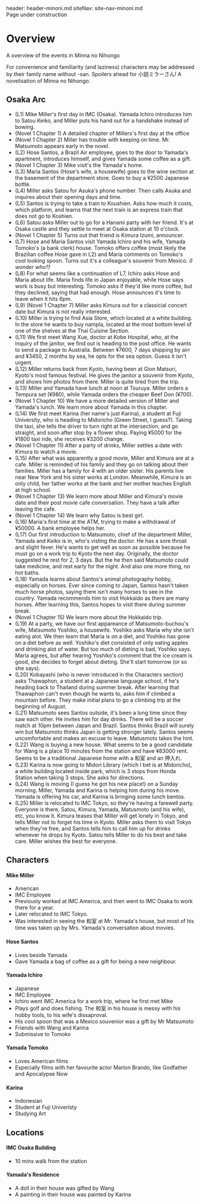 <frontmatter>
  header: header-minoni.md
  siteNav: site-nav-minoni.md
</frontmatter>

<br>

<box type="info" light>
    Page under construction
</box>

# Overview

A overview of the events in Minna no Nihongo

<box type="warning" light>
    For convenience and familiarity (and laziness) characters may be addressed by their family name without -san.
</box>

<box type="important" light>
    Spoilers ahead for 小説ミラーさん! A novelisation of Minna no Nihongo.
</box>

## Osaka Arc

* (L1) Mike Miller's first day in IMC (Osaka). Yamada Ichiro introduces him to Satou Keiko, and Miller puts his hand out for a handshake instead of bowing. 
* (Novel 1 Chapter 1) A detailed chapter of Millers's first day at the office
* (Novel 1 Chapter 2) Miller has trouble with keeping on time. Mr. Matsumoto appears early in the novel.
* (L2) Hose Santos, a Brazil Air employee, goes to the door to Yamada's apartment, introduces himself, and gives Yamada some coffee as a gift.
* (Novel 1 Chapter 3) Mike visit's the Yamada's home.
* (L3) Maria Santos (Hose's wife, a housewife) goes to the wine section at the basement of the department store. Goes to buy a <popover effect="scale" content="SGD31.63" placement="top" trigger="hover">¥2500</popover> Japanese bottle.
* (L4) Miller asks Satou for <popover effect="scale" content="A restaurant" placement="top" trigger="hover">Asuka's</popover> <popover effect="scale" content="5275-2725" placement="top" trigger="hover">phone number</popover>. Then calls Asuka and inquires about their opening days and time. 
* (L5) Santos is trying to take a train to Koushien. Asks how much it costs, which platform, and learns that the next train is an express train that does not go to Koshien.
* (L6) Satou asks Miller out to go for a Hanami party with her friend. It's at Osaka castle and they settle to meet at Osaka station at 10 o'clock.
* (Novel 1 Chapter 5) Turns out that friend is Kimura Izumi, announcer.
* (L7) Hose and Maria Santos visit Yamada Ichiro and his wife, Yamada Tomoko's (a bank clerk) house. Tomoko offers coffee (most likely the Brazilian coffee Hose gave in L2) and Maria comments on Tomoko's cool looking spoon. Turns out it's a colleague's souvenir from Mexico. *(I wonder who?)*
* (L8) For what seems like a continuation of L7, Ichiro asks Hose and Maria about life. Maria finds life in Japan enjoyable, while Hose says work is busy but interesting. Tomoko asks if they'd like more coffee, but they declined, saying that had enough. Hose announces it's time to leave when it hits 6pm.
* (L9) (Novel 1 Chapter 7) Miller asks Kimura out for a classicial concert date but Kimura is not really interested.
* (L10) Miller is trying to find Asia Store, which located at a white building. In the store he wants to buy <popover effect="scale" content="[A Thai Dipping Sauce](https://www.greatbritishchefs.com/recipes/nam-pla-prik-recipe)" placement="top" trigger="hover">nampla</popover>, located at the most bottom level of one of the shelves at the Thai Cuisine Section.
* (L11) We first meet Wang Xue, doctor at Kobe Hospital, who, at the inquiry of the janitor, we find out is heading to the post office. He wants to send a package to Australia. Between ¥7600, 7 days shipping by airr and ¥3450, 2 months by sea, he opts for the sea option. Guess it isn't urgent.
* (L12) Miller returns back from Kyoto, having been at Gion Matsuri, Kyoto's most famous festival. He gives the janitor a souvenir from Kyoto, and shows him photos from there. Miller is quite tired from the trip.
* (L13) Miller and Yamada have lunch at noon at Tsuruya. Miller orders a Tempura set (¥980), while Yamada orders the cheaper Beef Don (¥700).
* (Novel 1 Chapter 10) We have a more detailed version of Miller and Yamada's lunch. We learn more about Yamada in this chapter.
* (L14) We first meet Karina (her name's just Karina), a student at Fuji University, who is heading to Midoricho (Green Street, I guess?). Taking the taxi, she tells the driver to turn right at the intersection, and go straight, and soon after stop by a flower shop. Paying ¥5000 for the ¥1800 taxi ride, she receives ¥3200 change.
* (Novel 1 Chapter 11) After a party of drinks, Miller settles a date with Kimura to watch a movie.
* (L15) After what was apparently a good movie, Miller and Kimura are at a cafe. Miller is reminded of his family and they go on talking about their families. Miller has a family for 4 with an older sister. His parents live near New York and his sister works at London. Meanwhile, Kimura is an only child, her father works at the bank and her mother teaches English at high school.      
* (Novel 1 Chapter 13) We learn more about Miller and Kimura's movie date and their post movie cafe conversation. They have a talk after leaving the cafe.
* (Novel 1 Chapter 14) We learn why Satou is best girl.
* (L16) Maria's first time at the ATM, trying to make a withdrawal of ¥50000. A bank employee helps her.
* (L17) Our first introduction to <popover effect="scale" content="BUCHOU!" placement="top" trigger="hover">Matsumoto</popover>, chief of the department Miller, Yamada and Keiko is in, who's visting the doctor. He has a sore throat and slight fever. He's wants to get well as soon as possible because he must go on a work trip to Kyoto the next day. Originally, the doctor suggested he rest for 2, 3 days. But the he then said Matsumoto could take medicine, and rest early for the night. And also one more thing, no hot baths.
* (L18) Yamada learns about Santos's animal photography hobby, especially on horses. Ever since coming to Japan, Santos hasn't taken much horse photos, saying there isn't many horses to see in the country. Yamada recommends him to visit Hokkaido as there are many horses. After learning this, Santos hopes to visit there during summer break.
* (Novel 1 Chapter 15) We learn more about the Hokkaido trip.
* (L19) At a party, we have our first appareance of Matsumoto-buchou's wife, Matsumoto Yoshiko, a housewife. Yoshiko asks Maria why she isn't eating alot. We then learn that Maria is on a diet, and Yoshiko has gone on a diet before as well. Yoshiko's diet consisted of only eating apples and drinking alot of water. But too much of dieting is bad, Yoshiko says. Maria agrees, but after hearing Yoshiko's comment that the ice cream is good, she decides to forget about dieting. She'll start tomorrow (or so she says).
* (L20) Kobayashi (who is never introduced in the Characters section) asks Thawaphon, a student at a Japanese language school, if he's heading back to Thailand during summer break. After learning that Thawaphon can't even though he wants to, asks him if climbed a mountain before. They make initial plans to go a climbing trip at the beginning of August.
* (L21) Matsumoto sees Santos outside, it's been a long time since they saw each other. He invites him for day drinks. There will be a soccer match at 10pm between Japan and Brazil. Santos thinks Brazil will surely win but Matsumoto thinks Japan is getting stronger lately. Santos seems uncomfortable and makes an excuse to leave. Matusmoto takes the hint.
* (L22) Wang is buying a new house. What seems to be a good candidate for Wang is a place 10 minutes from the station and have ¥83000 rent. Seems to be a traditional Japanese home with a 和室 and an 押入れ.
* (L23) Karina is now going to Midori Library (which I bet is at Midoricho), a white building located inside park, which is 3 stops from Honda Station when taking 3 stops. She asks for directions.
* (L24) Wang is moving (I guess he got his new place!) on a Sunday morning. Miller, Yamada and Karina is helping him during his move. Yamada is offering his car, and Karina is bringing some lunch bentos.
* (L25) Miller is relocated to IMC Tokyo, so they're having a farewell party. Everyone is there, Satou, Kimura, Yamada, Matusmoto (and his wife), etc, you know it. Kimura teases that Miller will get lonely in Tokyo, and tells Miller not to forget his time in Kyoto. Miller asks them to visit Tokyo when they're free, and Santos tells him to call him up for drinks whenever he drops by Kyoto. Satou tells Miller to do his best and take care. Miller wishes the best for everyone.

## Characters

#### Mike Miller

* American
* IMC Employee
* Previously worked at IMC America, and then went to IMC Osaka to work there for a year.
* Later relocated to IMC Tokyo.
* Was interested in seeing the 和室 at Mr. Yamada's house, but most of his time was taken up by Mrs. Yamada's conversation about movies. 

#### Hose Santos
* Lives beside Yamada
* Gave Yamada a bag of coffee as a gift for being a new neighbour. 

#### Yamada Ichiro
* Japanese
* IMC Employee
* Ichiro went IMC America for a work trip, where he first met Mike
* Plays golf and does fishing. The 和室 in his house is messy with his hobby tools, to his wife's dissaproval.
* His cool spoon that was a Mexico souvenior was a gift by Mr Matsumoto
* Friends with Wang and Karina
* Submissive to Tomoko

#### Yamada Tomoko
* Loves American films
* Especially films with her favourite actor Marlon Brando, like Godfather and Apocalypse Now

#### Karina
* Indonesian
* Student at Fuji Univeristy
* Studying Art

## Locations

#### IMC Osaka Building

* 10 mins walk from the station

#### Yamada's Residence

* A doll in their house was gifted by Wang
* A painting in their house was painted by Karina